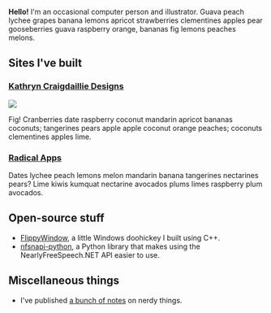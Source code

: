 **Hello!** I'm an occasional computer person and illustrator. Guava
peach lychee grapes banana lemons apricot strawberries clementines
apples pear gooseberries guava raspberry orange, bananas fig lemons
peaches melons.

Sites I've built
----------------

### [Kathryn Craigdaillie Designs](#)

![](/assets/kathryn.png)

Fig! Cranberries date raspberry coconut mandarin apricot bananas
coconuts; tangerines pears apple apple coconut orange peaches; coconuts
clementines apples lime.

### [Radical Apps](#)

Dates lychee peach lemons melon mandarin banana tangerines nectarines
pears? Lime kiwis kumquat nectarine avocados plums limes raspberry plum
avocados.


Open-source stuff
-----------------

  - [FlippyWindow](#), a little Windows doohickey I built using C++.
  - [nfsnapi-python](#), a Python library that makes using the
    NearlyFreeSpeech.NET API easier to use.


Miscellaneous things
--------------------

  - I've published [a bunch of notes](#) on nerdy things.
